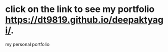 #  click on the link to see my portfolio https://dt9819.github.io/deepaktyagi/.
my personal portfolio
